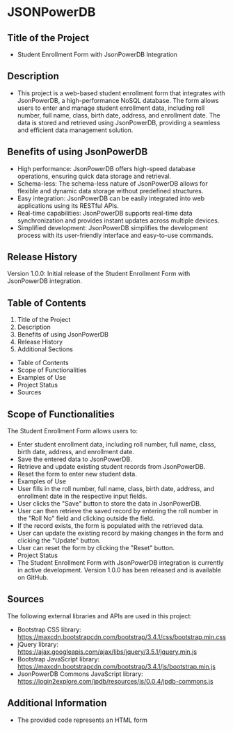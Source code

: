 # JSONPowerDB

## Title of the Project

* Student Enrollment Form with JsonPowerDB Integration

## Description

* This project is a web-based student enrollment form that integrates with JsonPowerDB, a high-performance NoSQL database. The form allows users to enter and manage student enrollment data, including roll number, full name, class, birth date, address, and enrollment date. The data is stored and retrieved using JsonPowerDB, providing a seamless and efficient data management solution.

## Benefits of using JsonPowerDB

* High performance: JsonPowerDB offers high-speed database operations, ensuring quick data storage and retrieval.
* Schema-less: The schema-less nature of JsonPowerDB allows for flexible and dynamic data storage without predefined structures.
* Easy integration: JsonPowerDB can be easily integrated into web applications using its RESTful APIs.
* Real-time capabilities: JsonPowerDB supports real-time data synchronization and provides instant updates across multiple devices.
* Simplified development: JsonPowerDB simplifies the development process with its user-friendly interface and easy-to-use commands.

## Release History

Version 1.0.0: Initial release of the Student Enrollment Form with JsonPowerDB integration.

## Table of Contents

 1. Title of the Project
 2. Description
 3. Benefits of using JsonPowerDB
 4. Release History
 5. Additional Sections
   * Table of Contents
   * Scope of Functionalities
   * Examples of Use
   * Project Status
   * Sources

## Scope of Functionalities

The Student Enrollment Form allows users to:

* Enter student enrollment data, including roll number, full name, class, birth date, address, and enrollment date.
* Save the entered data to JsonPowerDB.
* Retrieve and update existing student records from JsonPowerDB.
* Reset the form to enter new student data.
* Examples of Use
* User fills in the roll number, full name, class, birth date, address, and enrollment date in the respective input fields.
* User clicks the "Save" button to store the data in JsonPowerDB.
* User can then retrieve the saved record by entering the roll number in the "Roll No" field and clicking outside the field.
* If the record exists, the form is populated with the retrieved data.
* User can update the existing record by making changes in the form and clicking the "Update" button.
* User can reset the form by clicking the "Reset" button.
* Project Status
* The Student Enrollment Form with JsonPowerDB integration is currently in active development. Version 1.0.0 has been released and is available on GitHub.

## Sources
The following external libraries and APIs are used in this project:

* Bootstrap CSS library: https://maxcdn.bootstrapcdn.com/bootstrap/3.4.1/css/bootstrap.min.css
* jQuery library: https://ajax.googleapis.com/ajax/libs/jquery/3.5.1/jquery.min.js
* Bootstrap JavaScript library: https://maxcdn.bootstrapcdn.com/bootstrap/3.4.1/js/bootstrap.min.js
* JsonPowerDB Commons JavaScript library: https://login2explore.com/jpdb/resources/js/0.0.4/jpdb-commons.js

## Additional Information
* The provided code represents an HTML form